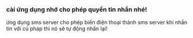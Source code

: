 <h3>cài ứng dụng nhớ cho phép quyền tin nhắn nhé!</h3>


ứng dụng sms server cho phép biến điện thoại thành sms server khi nhắn tin với cú pháp thì nó sẽ tự động nhắn lại!
